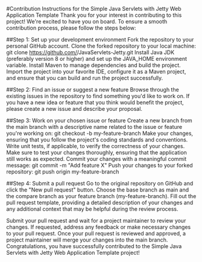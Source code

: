 #Contribution Instructions for the Simple Java Servlets with Jetty Web Application Template
Thank you for your interest in contributing to this project! We're excited to have you on board. To ensure a smooth contribution process, please follow the steps below:

##Step 1: Set up your development environment
Fork the repository to your personal GitHub account.
Clone the forked repository to your local machine: git clone https://github.com/<your-username>/JavaServlets-Jetty.git
Install Java JDK (preferably version 8 or higher) and set up the JAVA_HOME environment variable.
Install Maven to manage dependencies and build the project.
Import the project into your favorite IDE, configure it as a Maven project, and ensure that you can build and run the project successfully.

##Step 2: Find an issue or suggest a new feature
Browse through the existing issues in the repository to find something you'd like to work on. If you have a new idea or feature that you think would benefit the project, please create a new issue and describe your proposal.

##Step 3: Work on your chosen issue or feature
Create a new branch from the main branch with a descriptive name related to the issue or feature you're working on: git checkout -b my-feature-branch
Make your changes, ensuring that you follow the project's coding standards and conventions.
Write unit tests, if applicable, to verify the correctness of your changes.
Make sure to test your changes thoroughly, ensuring that the application still works as expected.
Commit your changes with a meaningful commit message: git commit -m "Add feature X"
Push your changes to your forked repository: git push origin my-feature-branch

##Step 4: Submit a pull request
Go to the original repository on GitHub and click the "New pull request" button.
Choose the base branch as main and the compare branch as your feature branch (my-feature-branch).
Fill out the pull request template, providing a detailed description of your changes and any additional context that may be helpful during the review process.
  
Submit your pull request and wait for a project maintainer to review your changes.
If requested, address any feedback or make necessary changes to your pull request.
Once your pull request is reviewed and approved, a project maintainer will merge your changes into the main branch. Congratulations, you have successfully contributed to the Simple Java Servlets with Jetty Web Application Template project!
